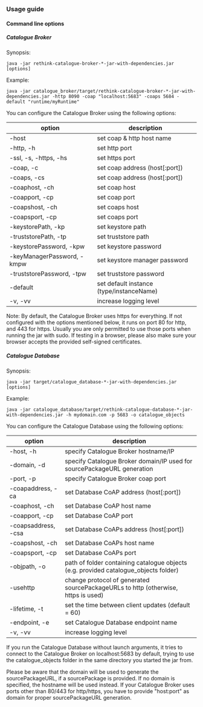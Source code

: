 ### Usage guide
#### Command line options
##### Catalogue Broker
Synopsis:

`java -jar rethink-catalogue-broker-*-jar-with-dependencies.jar [options]`

Example:

`java -jar catalogue_broker/target/rethink-catalogue-broker-*-jar-with-dependencies.jar -http 8090 -coap "localhost:5683" -coaps 5684 -default "runtime/myRuntime"`

You can configure the Catalogue Broker using the following options:

option                      | description
--------------------------- | ---------------------------
-host                       | set coap & http host name
-http, -h                   | set http port
-ssl, -s, -https, -hs       | set https port
-coap, -c                   | set coap address (host[:port])
-coaps, -cs                 | set coap address (host[:port])
-coaphost, -ch              | set coap host
-coapport, -cp              | set coap port
-coapshost, -ch             | set coaps host
-coapsport, -cp             | set coaps port
-keystorePath, -kp          | set keystore path
-truststorePath, -tp        | set truststore path
-keystorePassword, -kpw     | set keystore password
-keyManagerPassword, -kmpw  | set keystore manager password
-truststorePassword, -tpw   | set truststore password
-default                    | set default instance (type/instanceName)
-v, -vv                     | increase logging level

Note: By default, the Catalogue Broker uses https for everything. If not configured with the options mentioned below, it runs on port 80 for http, and 443 for https. Usually you are only permitted to use those ports when running the jar with sudo.
If testing in a browser, please also make sure your browser accepts the provided self-signed certificates.

##### Catalogue Database
Synopsis:

`java -jar target/catalogue_database-*-jar-with-dependencies.jar [options]`

Example:

`java -jar catalogue_database/target/rethink-catalogue-database-*-jar-with-dependencies.jar -h mydomain.com -p 5683 -o catalogue_objects`

You can configure the Catalogue Database using the following options:

option              | description
------------------- | ---------------------------
-host, -h           | specify Catalogue Broker hostname/IP
-domain, -d         | specify Catalogue Broker domain/IP used for sourcePackageURL generation
-port, -p           | specify Catalogue Broker coap port
-coapaddress, -ca   | set Database CoAP address (host[:port])
-coaphost, -ch      | set Database CoAP host name
-coapport, -cp      | set Database CoAP port
-coapsaddress, -csa | set Database CoAPs address (host[:port])
-coapshost, -ch     | set Database CoAPs host name
-coapsport, -cp     | set Database CoAPs port
-objpath, -o        | path of folder containing catalogue objects (e.g. provided catalogue_objects folder)
-usehttp            | change protocol of generated sourcePackageURLs to http (otherwise, https is used)
-lifetime, -t       | set the time between client updates (default = 60)
-endpoint, -e       | set Catalogue Database endpoint name
-v, -vv             | increase logging level

If you run the Catalogue Database without launch arguments,
it tries to connect to the Catalogue Broker on localhost:5683 by default,
trying to use the catalogue_objects folder in the same directory you started the jar from.

Please be aware that the domain will be used to generate the sourcePackageURL, if a sourcePackage is provided.
If no domain is specified, the hostname will be used instead.
If your Catalogue Broker uses ports other than 80/443 for http/https, you have to provide "host:port" as domain for proper sourcePackageURL generation.
